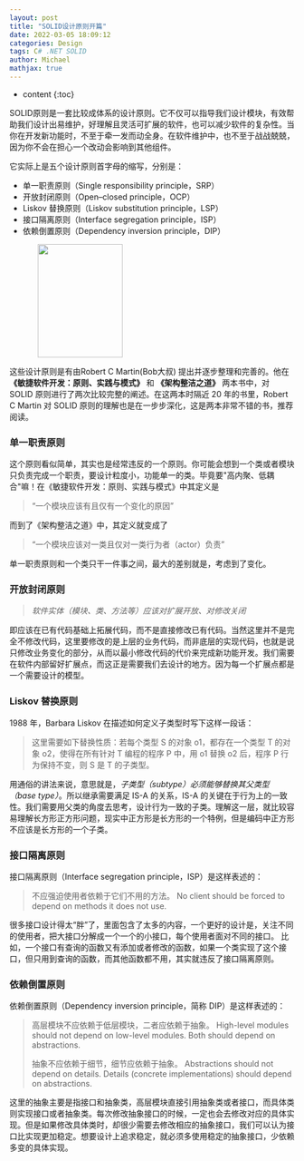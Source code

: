 ```yaml
---
layout: post
title: "SOLID设计原则开篇"
date: 2022-03-05 18:09:12
categories: Design
tags: C# .NET SOLID
author: Michael
mathjax: true
---
```


* content
{:toc}

SOLID原则是一套比较成体系的设计原则。它不仅可以指导我们设计模块，有效帮助我们设计出易维护，好理解且灵活可扩展的软件，也可以减少软件的复杂性。当你在开发新功能时，不至于牵一发而动全身。在软件维护中，也不至于战战兢兢，因为你不会在担心一个改动会影响到其他组件。

它实际上是五个设计原则首字母的缩写，分别是：
- 单一职责原则（Single responsibility principle，SRP）
- 开放封闭原则（Open–closed principle，OCP）
- Liskov 替换原则（Liskov substitution principle，LSP）
- 接口隔离原则（Interface segregation principle，ISP）
- 依赖倒置原则（Dependency inversion principle，DIP）

<img style="width:150px;height:200px; margin:0px 50px" src="https://yuanzhitang.github.io/images/bob.jpeg"/>



这些设计原则是有由Robert C Martin(Bob大叔) 提出并逐步整理和完善的。他在 **《敏捷软件开发：原则、实践与模式》** 和 **《架构整洁之道》** 两本书中，对 SOLID 原则进行了两次比较完整的阐述。在这两本时隔近 20 年的书里，Robert C Martin 对 SOLID 原则的理解也是在一步步深化，这是两本非常不错的书，推荐阅读。

### 单一职责原则
这个原则看似简单，其实也是经常违反的一个原则。你可能会想到一个类或者模块只负责完成一个职责，要设计粒度小，功能单一的类。毕竟要"高内聚、低耦合"嘛！在《敏捷软件开发：原则、实践与模式》中其定义是
> “一个模块应该有且仅有一个变化的原因”

而到了《架构整洁之道》中，其定义就变成了
> “一个模块应该对一类且仅对一类行为者（actor）负责”

单一职责原则和一个类只干一件事之间，最大的差别就是，考虑到了变化。
### 开放封闭原则
> *软件实体（模块、类、方法等）应该对扩展开放、对修改关闭*

即应该在已有代码基础上拓展代码，而不是直接修改已有代码。当然这里并不是完全不修改代码，这里要修改的是上层的业务代码，而非底层的实现代码，也就是说只修改业务变化的部分，从而以最小修改代码的代价来完成新功能开发。我们需要在软件内部留好扩展点，而这正是需要我们去设计的地方。因为每一个扩展点都是一个需要设计的模型。
### Liskov 替换原则
1988 年，Barbara Liskov 在描述如何定义子类型时写下这样一段话：

> 这里需要如下替换性质：若每个类型 S 的对象 o1，都存在一个类型 T 的对象 o2，使得在所有针对 T 编程的程序 P 中，用 o1 替换 o2 后，程序 P 行为保持不变，则 S 是 T 的子类型。

用通俗的讲法来说，意思就是，*子类型（subtype）必须能够替换其父类型（base type）*。所以继承需要满足 IS-A 的关系，IS-A 的关键在于行为上的一致性。我们需要用父类的角度去思考，设计行为一致的子类。理解这一层，就比较容易理解长方形正方形问题，现实中正方形是长方形的一个特例，但是编码中正方形不应该是长方形的一个子类。
### 接口隔离原则
接口隔离原则（Interface segregation principle，ISP）是这样表述的：
> 不应强迫使用者依赖于它们不用的方法。
> No client should be forced to depend on methods it does not use.

很多接口设计得太“胖”了，里面包含了太多的内容，一个更好的设计是，关注不同的使用者，把大接口分解成一个一个的小接口，每个使用者面对不同的接口。
比如，一个接口有查询的函数又有添加或者修改的函数，如果一个类实现了这个接口，但只用到查询的函数，而其他函数都不用，其实就违反了接口隔离原则。
### 依赖倒置原则
依赖倒置原则（Dependency inversion principle，简称 DIP）是这样表述的：
> 高层模块不应依赖于低层模块，二者应依赖于抽象。
> High-level modules should not depend on low-level modules. Both should depend on abstractions.
> 
> 抽象不应依赖于细节，细节应依赖于抽象。
> Abstractions should not depend on details. Details (concrete implementations) should depend on abstractions.

这里的抽象主要是指接口和抽象类，高层模块直接引用抽象类或者接口，而具体类则实现接口或者抽象类。每次修改抽象接口的时候，一定也会去修改对应的具体实现。但是如果修改具体类时，却很少需要去修改相应的抽象接口，我们可以认为接口比实现更加稳定。想要设计上追求稳定，就必须多使用稳定的抽象接口，少依赖多变的具体实现。
